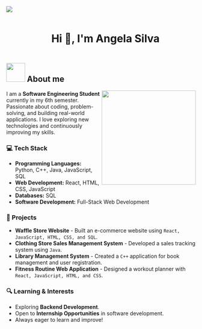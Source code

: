 <img src="https://user-images.githubusercontent.com/73097560/115834477-dbab4500-a447-11eb-908a-139a6edaec5c.gif">

<!--h1 without bottom border-->
<div id="user-content-toc">
  <ul align="center">
    <summary><h1 style="display: inline-block">Hi 👋, I'm Angela Silva</h1></summary>
  </ul>
</div>


## <picture><img src = "https://github.com/7oSkaaa/7oSkaaa/blob/main/Images/about_me.gif?raw=true" width = 50px></picture> About me

<picture> <img align="right" src="https://github.com/7oSkaaa/7oSkaaa/blob/main/Images/Right_Side.gif?raw=true" width = 250px></picture>
I am a **Software Engineering Student** currently in my 6th semester. Passionate about coding, problem-solving, and building real-world applications. I love exploring new technologies and continuously improving my skills.

### :computer: Tech Stack
- **Programming Languages:** Python, C++, Java, JavaScript, SQL
- **Web Development:** React, HTML, CSS, JavaScript
- **Databases:** SQL 
- **Software Development:** Full-Stack Web Development

### :rocket: Projects
- **Waffle Store Website** - Built an e-commerce website using `React, JavaScript, HTML, CSS, and SQL`.
- **Clothing Store Sales Management System** - Developed a sales tracking system using `Java`.
- **Library Management System** - Created a `C++` application for book management and user registration.
- **Fitness Routine Web Application** - Designed a workout planner with `React, JavaScript, HTML, and CSS`.

### :mag: Learning & Interests
- Exploring **Backend Development**.
- Open to **Internship Opportunities** in software development.
- Always eager to learn and improve!



<!--
**AngelaEstrella/AngelaEstrella** is a ✨ _special_ ✨ repository because its `README.md` (this file) appears on your GitHub profile.

Here are some ideas to get you started:

- 🔭 I’m currently working on ...
- 🌱 I’m currently learning ...
- 👯 I’m looking to collaborate on ...
- 🤔 I’m looking for help with ...
- 💬 Ask me about ...
- 📫 How to reach me: ...
- 😄 Pronouns: ...
- ⚡ Fun fact: ...
-->
